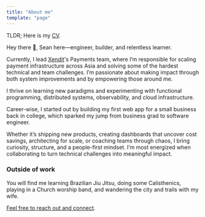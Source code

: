 ```yaml
---
title: "About me"
template: "page"
---
```


TLDR; Here is my [CV](./Sean%20Tristan%20Yu%20CV.pdf).

Hey there 👋, Sean here—engineer, builder, and relentless learner.

Currently, I lead [Xendit](https://www.xendit.co/en/)'s Payments team, where I’m responsible for scaling payment infrastructure across Asia and solving some of the hardest technical and team challenges. I’m passionate about making impact through both system improvements and by empowering those around me.

I thrive on learning new paradigms and experimenting with functional programming, distributed systems, observability, and cloud infrastructure.

Career-wise, I started out by building my first web app for a small business back in college, which sparked my jump from business grad to software engineer.

Whether it’s shipping new products, creating dashboards that uncover cost savings, architecting for scale, or coaching teams through chaos, I bring curiosity, structure, and a people-first mindset. I’m most energized when collaborating to turn technical challenges into meaningful impact.


### Outside of work

You will find me learning Brazilian Jiu Jitsu, doing some Calisthenics, playing in a Church worship band, and wandering the city and trails with my wife.

[Feel free to reach out and connect](/pages/contacts).


